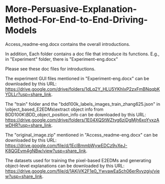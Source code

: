 # More-Persuasive-Explanation-Method-For-End-to-End-Driving-Models

Access_readme-eng.docx contains the overall introductions.

In addition, Each folder contains a doc file that introduce its functions. E.g., in "Experiment" folder, there is "Experiment-eng.docx"

Please see these doc files for introductions.

The experiment GUI files mentioned in "Experiment-eng.docx" can be downloaded by this URL: https://drive.google.com/drive/folders/1dLq2Y_HLU5YKhIxP2zxFmBNqqbKYDLLr?usp=share_link.

The "train" folder and the "bdd100k_labels_images_train_zhang625.json" in \object_based_E2EDMs\extract object info from BDD100K\BDD_object_position_info can be  downloaded by this URL: https://drive.google.com/drive/folders/1E04XQStWZtvg6zjDgMjh6xoYyxzAwDHR?usp=share_link.

The "original_image.zip" mentioned in "Access_readme-eng.docx" can be downloaded by this URL: https://drive.google.com/file/d/1EclBmmbWywEDCz9vXeJ-K8QGEvm4gNBw/view?usp=share_link.

The datasets used for training the pixel-based E2EDMs and generating object-level explanations can be downloaded by this URL: https://drive.google.com/file/d/1AKjVK2F1e0_YwvawEaSch06erRvyzgiy/view?usp=share_link.
